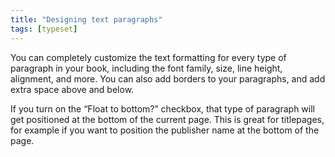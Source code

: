 ```yaml
---
title: "Designing text paragraphs"
tags: [typeset]
---
```

 
<html><body><section data-type="chapter" class="hsecchapter" data-hederis-type="hsecchapter" id="typeset-para-design" data-pi-attrs="id: typeset-para-design; data-tags: typeset;" role="doc-chapter" data-tags="typeset" data-author-name=" " data-book-title=" " title="Designing text paragraphs"><p class="hblkp" data-hederis-type="hblkp" id="p4DUg7fMR">You can completely customize the text formatting for every type of paragraph in your book, including the font family, size, line height, alignment, and more. You can also add borders to your paragraphs, and add extra space above and below. </p><p class="hblkp" data-hederis-type="hblkp" id="pBpgpaVOZ">If you turn on the &#8220;Float to bottom?&#8221; checkbox, that type of paragraph will get positioned at the bottom of the current page. This is great for titlepages, for example if you want to position the publisher name at the bottom of the page.</p></section></body></html>
